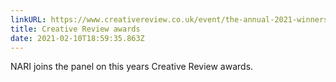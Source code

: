 ```yaml
---
linkURL: https://www.creativereview.co.uk/event/the-annual-2021-winners/
title: Creative Review awards
date: 2021-02-10T18:59:35.863Z
---
```

NARI joins the panel on this years Creative Review awards.
